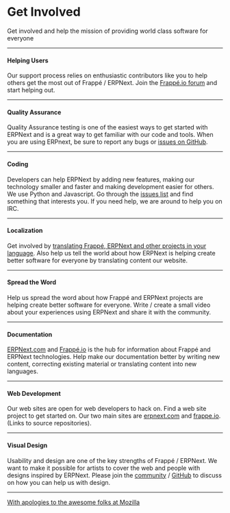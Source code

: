 # Get Involved

<p class="lead">Get involved and help the mission of providing world class software for everyone</p>
<hr>
<div class="row">
	<div class="col-md-4">
		<h4>Helping Users</h4>
	</div>
	<div class="col-md-8">
		Our support process relies on enthusiastic contributors like you to help others get the most out of Frappé / ERPNext. Join the <a href="https://discuss.erpnext.com" target="_blank">Frappé.io forum</a> and start helping out.</a>
	</div>
</div>
<hr>
<div class="row">
	<div class="col-md-4">
		<h4>Quality Assurance</h4>
	</div>
	<div class="col-md-8">
		Quality Assurance testing is one of the easiest ways to get started with ERPNext and is a great way to get familiar with our code and tools. When you are using ERPnext, be sure to report any bugs or <a href="https://github.com/frappe/erpnext/issues" target="_blank">issues on GitHub</a>.
	</div>
</div>
<hr>
<div class="row">
	<div class="col-md-4">
		<h4>Coding</h4>
	</div>
	<div class="col-md-8">
		Developers can help ERPNext by adding new features, making our technology smaller and faster and making development easier for others. We use Python and Javascript. Go through the <a href="https://github.com/frappe/erpnext/issues" target="_blank">issues list</a> and find something that interests you. If you need help, we are around to help you on IRC.
	</div>
</div>
<hr>
<div class="row">
	<div class="col-md-4">
		<h4>Localization</h4>
	</div>
	<div class="col-md-8">
		Get involved by <a href="https://translate.erpnext.com">translating Frappé, ERPNext and other projects in your language</a>. Also help us tell the world about how ERPNext is helping create better software for everyone by translating content our website.
	</div>
</div>
<hr>
<div class="row">
	<div class="col-md-4">
		<h4>Spread the Word</h4>
	</div>
	<div class="col-md-8">
		Help us spread the word about how Frappé and ERPNext projects are helping create better software for everyone. Write / create a small video about your experiences using ERPNext and share it with the community.
	</div>
</div>
<hr>
<div class="row">
	<div class="col-md-4">
		<h4>Documentation</h4>
	</div>
	<div class="col-md-8">
		<a href="https://github.com/frappe/erpnext_com" target="_blank">ERPNext.com</a> and <a href="https://github.com/frappe/frappe_io" target="_blank">Frappé.io</a> is the hub for information about Frappé and ERPNext technologies. Help make our documentation better by writing new content, correcting existing material or translating content into new languages.
	</div>
</div>
<hr>
<div class="row">
	<div class="col-md-4">
		<h4>Web Development</h4>
	</div>
	<div class="col-md-8">
		Our web sites are open for web developers to hack on. Find a web site project to get started on. Our two main sites are <a href="https://github.com/frappe/erpnext_com" target="_blank">erpnext.com</a> and <a href="https://github.com/frappe/frappe_io" target="_blank">frappe.io</a>. (Links to source repositories).
	</div>
</div>
<hr>
<div class="row">
	<div class="col-md-4">
		<h4>Visual Design</h4>
	</div>
	<div class="col-md-8">
		Usability and design are one of the key strengths of Frappé / ERPNext. We want to make it possible for artists to cover the web and people with designs inspired by ERPNext. Please join the <a href="https://discuss.erpnext.com" target="_blank">community</a> / <a href="https://github.com/frappe/erpnext/issues" target="_blank">GitHub</a> to discuss on how you can help us with design.
	</div>
</div>
<hr>

<p><a href="https://www.mozilla.org/en-US/contribute/" class="text-muted" target="_blank">With apologies to the awesome folks at Mozilla</a></p>

